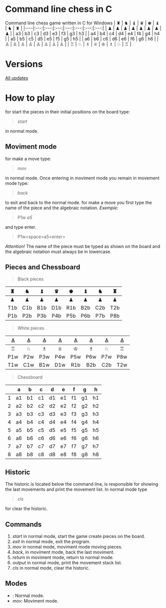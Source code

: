 
# Command line chess in C
Command line chess game written in C for Windows
  | ♜ | ♞ | ♝ | ♛ | ♚ | ♝ | ♞ | ♜ |
  |----|:---:|:---:|:---:|:---:|:---:|:---:|:---:|
  | ♟ | ♟ | ♟ | ♟ | ♟ | ♟ | ♟ | ♟ |
  | a3 | b3 | c3 | d3 | e3 | f3 | g3 | h3 |
  | a4 | b4 | c4 | d4 | e4 | f4 | g4 | h4 |
  | a5 | b5 | c5 | d5 | e5 | f5 | g5 | h5 |
  | a6 | b6 | c6 | d6 | e6 | f6 | g6 | h6 |
 | ♙ | ♙ | ♙ | ♙ | ♙ | ♙ | ♙ | ♙ |
  | ♖ | ♘ | ♗ | ♕ | ♔ | ♗ | ♘ | ♖ |
# Versions
[All updates](https://github.com/leozamboni/Chess/blob/master/VERSIONS.md)
# How to play
for start the pieces in their initial positions on the board type:
> *start*
> 
in normal mode.
## Moviment mode
for make a move type:
> *mov*
> 
 in normal mode. Once entering in moviment mode you remain in movement mode type:
> *back*
> 
to exit and back to the normal mode.
for make a move you first type the name of the piece and the algebraic notation.
*Exemple:*

> *P1w a5*
> 
and type enter.
> P1w<space\>a5<enter\>
> 
*Attention!* 
The name of the piece must be typed as shown on the board and the algebraic notation must always be in lowercase. 
## Pieces and Chessboard
 > Black pieces
 > 
  | ♜ | ♞ | ♝ | ♛ | ♚ | ♝ | ♞ | ♜ |
  |:---:|:---:|:---:|:---:|:---:|:---:|:---:|:---:|
  | ♟ | ♟ | ♟ | ♟ | ♟ | ♟ | ♟ | ♟ |
  | T1b | C1b | B1b | D1b | R1b | B2b | C2b | T2b |
 | P1b | P2b | P3b | P4b | P5b | P6b | P7b | P8b |
  > White pieces
  > 
  | ♙ | ♙ | ♙ | ♙ | ♙ | ♙ | ♙ | ♙ |
  |:---:|:---:|:---:|:---:|:---:|:---:|:---:|:---:|
  | ♖ | ♘ | ♗ | ♕ | ♔ | ♗ | ♘ | ♖ |
  | P1w | P2w | P3w | P4w | P5w | P6w | P7w | P8w |
  | T1w | C1w | B1w | D1w | R1b | B2b | C2b | T2w |
  > Chessboard
  > 
 |  | a | b | c | d | e | f | g | h | 
  |:---:|:---:|:---:|:---:|:---:|:---:|:---:|:---:|:---:|
  | 1 | a1 | b1 | c1 | d1 | e1 | f1 | g1 | h1 | 
  | 2 | a2 | b2 | c2 | d2 | e2 | f2 | g2 | h2 |
  | 3 | a3 | b3 | c3 | d3 | e3 | f3 | g3 | h3 |
  | 4 | a4 | b4 | c4 | d4 | e4 | f4 | g4 | h4 |
  | 5 | a5 | b5 | c5 | d5 | e5 | f5 | g5 | h5 |
  | 6 | a6 | b6 | c6 | d6 | e6 | f6 | g6 | h6 |
  | 7 | a7 | b7 | c7 | d7 | e7 | f7 | g7 | h7 |
  | 8 | a8 | b8 | c8 | d8 | e8 | f8 | g8 | h8 |
## Historic
The historic is located below the command line, is responsible for showing the last movements and print the movement list. In normal mode type
> *cls*
>
for clear the historic.
## Commands
1. *start* in normal mode, start the game create pieces on the board.
2. *exit* in normal mode, exit the program.
3. *mov* in normal mode, moviment mode moving pieces.
4. *back*, in moviment mode, back the last moviment.
5. *return* in moviment mode, return to normal mode.
6. *output* in normal mode, print the movement stack list.
7. *cls* in normal mode, clear the historic.
## Modes
* *:* Normal mode.
* *mov:* Moviment mode.
